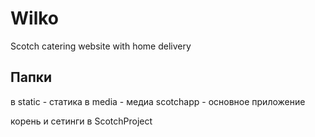 # Wilko
Scotch catering website with home delivery


## Папки
в static - статика
в media - медиа
scotchapp - основное приложение

корень и сетинги в ScotchProject
